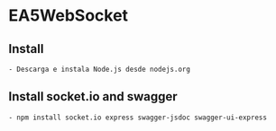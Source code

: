 # EA5WebSocket
 

## Install

    - Descarga e instala Node.js desde nodejs.org

## Install socket.io and swagger
    - npm install socket.io express swagger-jsdoc swagger-ui-express
